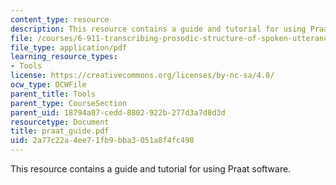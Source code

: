 ```yaml
---
content_type: resource
description: This resource contains a guide and tutorial for using Praat software.
file: /courses/6-911-transcribing-prosodic-structure-of-spoken-utterances-with-tobi-january-iap-2006/2a77c22a4ee71fb9bba3051a8f4fc498_praat_guide.pdf
file_type: application/pdf
learning_resource_types:
- Tools
license: https://creativecommons.org/licenses/by-nc-sa/4.0/
ocw_type: OCWFile
parent_title: Tools
parent_type: CourseSection
parent_uid: 18794a87-cedd-8802-922b-277d3a7d8d3d
resourcetype: Document
title: praat_guide.pdf
uid: 2a77c22a-4ee7-1fb9-bba3-051a8f4fc498
---
```

This resource contains a guide and tutorial for using Praat software.